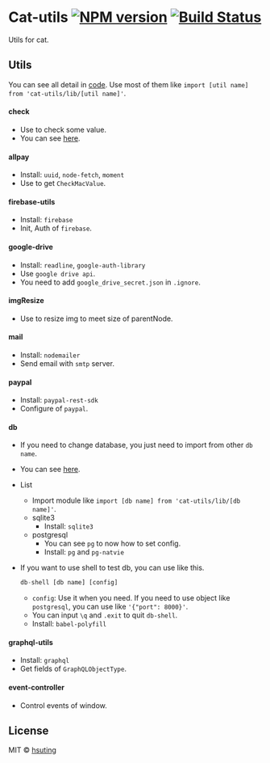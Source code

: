 # Cat-utils [![NPM version][npm-image]][npm-url] [![Build Status][travis-image]][travis-url]
Utils for cat.

## Utils
You can see all detail in [code](./src). Use most of them like `import [util name] from 'cat-utils/lib/[util name]'`.

#### check
  - Use to check some value.
  - You can see [here](./test/check.js).

#### allpay
  - Install: `uuid`, `node-fetch`, `moment`
  - Use to get `CheckMacValue`.

#### firebase-utils
  - Install: `firebase`
  - Init, Auth of `firebase`.

#### google-drive
  - Install: `readline`, `google-auth-library`
  - Use `google drive api`.
  - You need to add `google_drive_secret.json` in `.ignore`.

#### imgResize
  - Use to resize img to meet size of parentNode.

#### mail
  - Install: `nodemailer`
  - Send email with `smtp` server.

#### paypal
  - Install: `paypal-rest-sdk`
  - Configure of `paypal`.

#### db
  - If you need to change database, you just need to import from other `db name`.
  - You can see [here](./test/db.js).
  - List
    - Import module like `import [db name] from 'cat-utils/lib/[db name]'`.
    - sqlite3
      - Install: `sqlite3`
    - postgresql
      - You can see `pg` to now how to set config.
      - Install: `pg` and `pg-natvie`
  - If you want to use shell to test db, you can use like this.

    ```js
    db-shell [db name] [config]
    ```

    - `config`: Use it when you need. If you need to use object like `postgresql`, you can use like `'{"port": 8000}'`.
    - You can input `\q` and `.exit` to quit `db-shell`.
    - Install: `babel-polyfill`

#### graphql-utils
  - Install: `graphql`
  - Get fields of `GraphQLObjectType`.

#### event-controller
  - Control events of window.

## License
MIT © [hsuting](http://hsuting.com)

[npm-image]: https://badge.fury.io/js/cat-utils.svg
[npm-url]: https://npmjs.org/package/cat-utils
[travis-image]: https://travis-ci.org/HsuTing/cat-components.svg?branch=master
[travis-url]: https://travis-ci.org/HsuTing/cat-components
